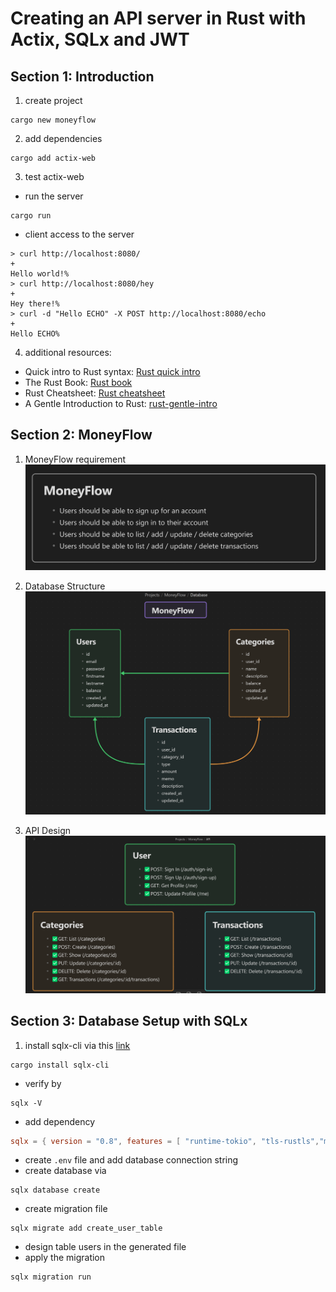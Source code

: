 # Creating an API server in Rust with Actix, SQLx and JWT

## Section 1: Introduction

1. create project

```shell
cargo new moneyflow
```

2. add dependencies

```shell
cargo add actix-web
```

3. test actix-web

- run the server
```shell
cargo run 
```

- client access to the server
```shell
> curl http://localhost:8080/                                                                                                                        +
Hello world!%
> curl http://localhost:8080/hey                                                                                                                     +
Hey there!%
> curl -d "Hello ECHO" -X POST http://localhost:8080/echo                                                                                            +
Hello ECHO%
```

4. additional resources:

- Quick intro to Rust syntax: [Rust quick intro](https://fasterthanli.me/articles/a-half-hour-to-learn-rust)
- The Rust Book: [Rust book](https://doc.rust-lang.org/book/)
- Rust Cheatsheet: [Rust cheatsheet](https://cheats.rs/)
- A Gentle Introduction to Rust: [rust-gentle-intro](https://stevedonovan.github.io/rust-gentle-intro/)

## Section 2: MoneyFlow

1. MoneyFlow requirement
![requirements.png](./documentation/requirements.png)

2. Database Structure
![db.png](./documentation/db.png)

3. API Design
![api.png](./documentation/api.png)

## Section 3: Database Setup with SQLx

1. install sqlx-cli via this [link](https://github.com/launchbadge/sqlx/tree/main/sqlx-cli)
```shell
cargo install sqlx-cli
```
- verify by
```shell
sqlx -V
```
- add dependency
```toml
sqlx = { version = "0.8", features = [ "runtime-tokio", "tls-rustls","mysql","chrono" ] }
```
- create `.env` file and add database connection string
- create database via
```shell
sqlx database create
```
- create migration file
```shell
sqlx migrate add create_user_table
```
- design table users in the generated file
- apply the migration
```shell
sqlx migration run
```
